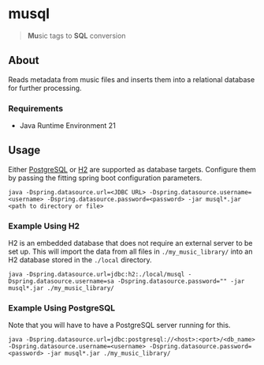 # musql

> **Mu**sic tags to **SQL** conversion

## About

Reads metadata from music files and inserts them into a relational database for further processing.

### Requirements

- Java Runtime Environment 21

## Usage

Either [PostgreSQL](https://www.postgresql.org/) or [H2](https://h2database.com/html/main.html) are supported as
database targets. Configure them by passing the fitting spring boot configuration parameters.

`java -Dspring.datasource.url=<JDBC URL> -Dspring.datasource.username=<username> -Dspring.datasource.password=<password> -jar musql*.jar <path to directory or file>`

### Example Using H2

H2 is an embedded database that does not require an external server to be set up.
This will import the data from all files in `./my_music_library/` into an H2 database stored in the `./local` directory.

`java -Dspring.datasource.url=jdbc:h2:./local/musql -Dspring.datasource.username=sa -Dspring.datasource.password="" -jar musql*.jar ./my_music_library/`

### Example Using PostgreSQL

Note that you will have to have a PostgreSQL server running for this.

`java -Dspring.datasource.url=jdbc:postgresql://<host>:<port>/<db_name> -Dspring.datasource.username=<username> -Dspring.datasource.password=<password> -jar musql*.jar ./my_music_library/`
